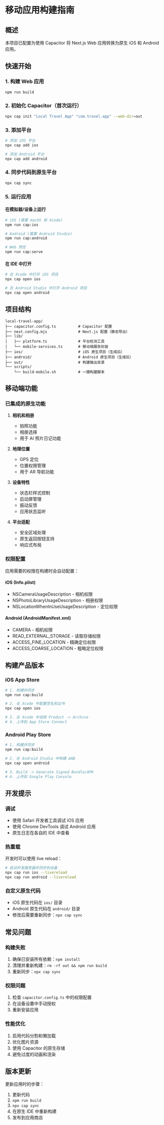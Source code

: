# 移动应用构建指南

## 概述

本项目已配置为使用 Capacitor 将 Next.js Web 应用转换为原生 iOS 和 Android 应用。

## 快速开始

### 1. 构建 Web 应用
```bash
npm run build
```

### 2. 初始化 Capacitor（首次运行）
```bash
npx cap init "Local Travel App" "com.travel.app" --web-dir=out
```

### 3. 添加平台
```bash
# 添加 iOS 平台
npx cap add ios

# 添加 Android 平台  
npx cap add android
```

### 4. 同步代码到原生平台
```bash
npx cap sync
```

### 5. 运行应用

#### 在模拟器/设备上运行
```bash
# iOS (需要 macOS 和 Xcode)
npm run cap:ios

# Android (需要 Android Studio)
npm run cap:android

# Web 预览
npm run cap:serve
```

#### 在 IDE 中打开
```bash
# 在 Xcode 中打开 iOS 项目
npx cap open ios

# 在 Android Studio 中打开 Android 项目
npx cap open android
```

## 项目结构

```
local-travel-app/
├── capacitor.config.ts          # Capacitor 配置
├── next.config.mjs              # Next.js 配置（静态导出）
├── lib/
│   ├── platform.ts              # 平台检测工具
│   └── mobile-services.ts       # 移动端服务封装
├── ios/                         # iOS 原生项目（生成后）
├── android/                     # Android 原生项目（生成后）
├── out/                         # 构建输出目录
└── scripts/
    └── build-mobile.sh          # 一键构建脚本
```

## 移动端功能

### 已集成的原生功能

1. **相机和相册**
   - 拍照功能
   - 相册选择
   - 用于 AI 照片日记功能

2. **地理位置**
   - GPS 定位
   - 位置权限管理
   - 用于 AR 导航功能

3. **设备特性**
   - 状态栏样式控制
   - 启动屏管理
   - 振动反馈
   - 应用状态监听

4. **平台适配**
   - 安全区域处理
   - 原生返回按钮支持
   - 响应式布局

### 权限配置

应用需要的权限在构建时会自动配置：

#### iOS (Info.plist)
- NSCameraUsageDescription - 相机权限
- NSPhotoLibraryUsageDescription - 相册权限  
- NSLocationWhenInUseUsageDescription - 定位权限

#### Android (AndroidManifest.xml)
- CAMERA - 相机权限
- READ_EXTERNAL_STORAGE - 读取存储权限
- ACCESS_FINE_LOCATION - 精确定位权限
- ACCESS_COARSE_LOCATION - 粗略定位权限

## 构建产品版本

### iOS App Store
```bash
# 1. 构建并同步
npm run cap:build

# 2. 在 Xcode 中配置签名和证书
npx cap open ios

# 3. 在 Xcode 中选择 Product -> Archive
# 4. 上传到 App Store Connect
```

### Android Play Store
```bash
# 1. 构建并同步
npm run cap:build

# 2. 在 Android Studio 中构建 AAB
npx cap open android

# 3. Build -> Generate Signed Bundle/APK
# 4. 上传到 Google Play Console
```

## 开发提示

### 调试
- 使用 Safari 开发者工具调试 iOS 应用
- 使用 Chrome DevTools 调试 Android 应用
- 原生日志在各自的 IDE 中查看

### 热重载
开发时可以使用 live reload：
```bash
# 启动开发服务器并同步到设备
npx cap run ios --livereload
npx cap run android --livereload
```

### 自定义原生代码
- iOS 原生代码在 `ios/` 目录
- Android 原生代码在 `android/` 目录
- 修改后需要重新同步：`npx cap sync`

## 常见问题

### 构建失败
1. 确保已安装所有依赖：`npm install`
2. 清理并重新构建：`rm -rf out && npm run build`
3. 重新同步：`npx cap sync`

### 权限问题
1. 检查 `capacitor.config.ts` 中的权限配置
2. 在设备设置中手动授权
3. 重新安装应用

### 性能优化
1. 启用代码分割和懒加载
2. 优化图片资源
3. 使用 Capacitor 的原生存储
4. 避免过度的动画和渲染

## 版本更新

更新应用时的步骤：
1. 更新代码
2. `npm run build`
3. `npx cap sync`
4. 在原生 IDE 中重新构建
5. 发布到应用商店